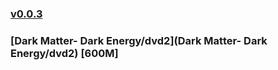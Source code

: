 ### [v0.0.3](https://github.com/littleflute/great-course17/edit/master/README.md)
### [Dark Matter- Dark Energy/dvd2](Dark Matter- Dark Energy/dvd2) [600M]

